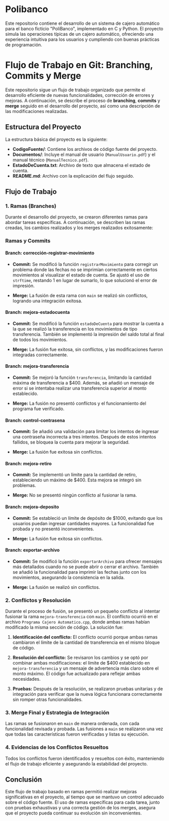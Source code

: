 # Polibanco
Este repositorio contiene el desarrollo de un sistema de cajero automático para el banco ficticio "PoliBanco", implementado en C y Python. El proyecto simula las operaciones típicas de un cajero automático, ofreciendo una experiencia intuitiva para los usuarios y cumpliendo con buenas prácticas de programación.
# Flujo de Trabajo en Git: Branching, Commits y Merge

Este repositorio sigue un flujo de trabajo organizado que permite el desarrollo eficiente de nuevas funcionalidades, corrección de errores y mejoras. A continuación, se describe el proceso de **branching**, **commits** y **merge** seguido en el desarrollo del proyecto, así como una descripción de las modificaciones realizadas.

## Estructura del Proyecto

La estructura básica del proyecto es la siguiente:

- **CodigoFuente/**: Contiene los archivos de código fuente del proyecto.
- **Documentos/**: Incluye el manual de usuario (`ManualUsuario.pdf`) y el manual técnico (`ManualTecnico.pdf`).
- **EstadoDeCuenta.txt**: Archivo de texto que almacena el estado de cuenta.
- **README.md**: Archivo con la explicación del flujo seguido.

## Flujo de Trabajo

### 1. **Ramas (Branches)**

Durante el desarrollo del proyecto, se crearon diferentes ramas para abordar tareas específicas. A continuación, se describen las ramas creadas, los cambios realizados y los merges realizados exitosamente:

### Ramas y Commits

#### **Branch: corrección-registrar-movimiento**

- **Commit:** Se modificó la función `registrarMovimiento` para corregir un problema donde las fechas no se imprimían correctamente en ciertos movimientos al visualizar el estado de cuenta. Se ajustó el uso de `strftime`, restando 1 en lugar de sumarlo, lo que solucionó el error de impresión.
  
- **Merge:** La fusión de esta rama con `main` se realizó sin conflictos, logrando una integración exitosa.

#### **Branch: mejora-estadocuenta**

- **Commit:** Se modificó la función `estadoDeCuenta` para mostrar la cuenta a la que se realizó la transferencia en los movimientos de tipo transferencia. También se implementó la impresión del saldo total al final de todos los movimientos.

- **Merge:** La fusión fue exitosa, sin conflictos, y las modificaciones fueron integradas correctamente.

#### **Branch: mejora-transferencia**

- **Commit:** Se mejoró la función `transferencia`, limitando la cantidad máxima de transferencia a $400. Además, se añadió un mensaje de error si se intentaba realizar una transferencia superior al monto establecido.

- **Merge:** La fusión no presentó conflictos y el funcionamiento del programa fue verificado.

#### **Branch: control-contrasena**

- **Commit:** Se añadió una validación para limitar los intentos de ingresar una contraseña incorrecta a tres intentos. Después de estos intentos fallidos, se bloquea la cuenta para mejorar la seguridad.

- **Merge:** La fusión fue exitosa sin conflictos.

#### **Branch: mejora-retiro**

- **Commit:** Se implementó un límite para la cantidad de retiro, estableciendo un máximo de $400. Esta mejora se integró sin problemas.

- **Merge:** No se presentó ningún conflicto al fusionar la rama.

#### **Branch: mejora-deposito**

- **Commit:** Se estableció un límite de depósito de $1000, evitando que los usuarios puedan ingresar cantidades mayores. La funcionalidad fue probada y no presentó inconvenientes.

- **Merge:** La fusión fue exitosa sin conflictos.

#### **Branch: exportar-archivo**

- **Commit:** Se modificó la función `exportarArchivo` para ofrecer mensajes más detallados cuando no se puede abrir o cerrar el archivo. También se añadió la funcionalidad para imprimir las fechas junto con los movimientos, asegurando la consistencia en la salida.

- **Merge:** La fusión se realizó sin conflictos.

### 2. **Conflictos y Resolución**

Durante el proceso de fusión, se presentó un pequeño conflicto al intentar fusionar la rama `mejora-transferencia` con `main`. El conflicto ocurrió en el archivo `Programa Cajero Automatico.cpp`, donde ambas ramas habían modificado la misma sección de código. La solución fue:

1. **Identificación del conflicto:** El conflicto ocurrió porque ambas ramas cambiaron el límite de la cantidad de transferencia en el mismo bloque de código.
   
2. **Resolución del conflicto:** Se revisaron los cambios y se optó por combinar ambas modificaciones: el límite de $400 establecido en `mejora-transferencia` y un mensaje de advertencia más claro sobre el monto máximo. El código fue actualizado para reflejar ambas necesidades.

3. **Pruebas:** Después de la resolución, se realizaron pruebas unitarias y de integración para verificar que la nueva lógica funcionara correctamente sin romper otras funcionalidades.

### 3. **Merge Final y Estrategia de Integración**

Las ramas se fusionaron en `main` de manera ordenada, con cada funcionalidad revisada y probada. Las fusiones a `main` se realizaron una vez que todas las características fueron verificadas y listas su ejecución.

### 4. **Evidencias de los Conflictos Resueltos**

Todos los conflictos fueron identificados y resueltos con éxito, manteniendo el flujo de trabajo eficiente y asegurando la estabilidad del proyecto.

## Conclusión

Este flujo de trabajo basado en ramas permitió realizar mejoras significativas en el proyecto, al tiempo que se mantuvo un control adecuado sobre el código fuente. El uso de ramas específicas para cada tarea, junto con pruebas exhaustivas y una correcta gestión de los merges, asegura que el proyecto pueda continuar su evolución sin inconvenientes.


